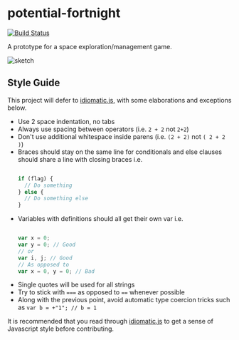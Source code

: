 # potential-fortnight

[![Build Status](https://travis-ci.org/CalebJohn/potential-fortnight.svg?branch=master)](https://travis-ci.org/CalebJohn/potential-fortnight)

A prototype for a space exploration/management game.

![sketch](https://cloud.githubusercontent.com/assets/2179547/13969920/241d406a-f04b-11e5-95a2-b51d8bcd1df9.png)

Style Guide
-----------
This project will defer to [idiomatic.js](https://github.com/rwaldron/idiomatic.js/), with some elaborations and exceptions below.

* Use 2 space indentation, no tabs
* Always use spacing between operators (i.e. `2 + 2` not `2+2`)
* Don't use additional whitespace inside parens (i.e. `(2 + 2)` not `( 2 + 2 )`)
* Braces should stay on the same line for conditionals and else clauses should share a line with closing braces i.e.
    ```javascript
    
    if (flag) {
      // Do something
    } else {
      // Do something else
    }
    ```
* Variables with definitions should all get their own var i.e.
    ```javascript
    
    var x = 0;
    var y = 0; // Good
    // or
    var i, j; // Good
    // As opposed to
    var x = 0, y = 0; // Bad
    ```
* Single quotes will be used for all strings
* Try to stick with `===` as opposed to `==` whenever possible
* Along with the previous point, avoid automatic type coercion tricks such as `var b = +"1"; // b = 1`

It is recommended that you read through [idiomatic.js](https://github.com/rwaldron/idiomatic.js/) to get a sense of Javascript style before contributing.
